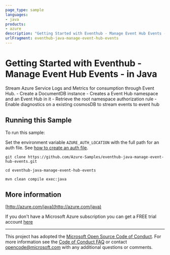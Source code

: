 ```yaml
---
page_type: sample
languages:
- java
products:
- azure
description: "Getting Started with Eventhub - Manage Event Hub Events - in Java"
urlFragment: eventhub-java-manage-event-hub-events
---
```


# Getting Started with Eventhub - Manage Event Hub Events - in Java #


  Stream Azure Service Logs and Metrics for consumption through Event Hub.
    - Create a DocumentDB instance
    - Creates a Event Hub namespace and an Event Hub in it
    - Retrieve the root namespace authorization rule
    - Enable diagnostics on a existing cosmosDB to stream events to event hub
 

## Running this Sample ##

To run this sample:

Set the environment variable `AZURE_AUTH_LOCATION` with the full path for an auth file. See [how to create an auth file](https://github.com/Azure/azure-libraries-for-java/blob/master/AUTH.md).

    git clone https://github.com/Azure-Samples/eventhub-java-manage-event-hub-events.git

    cd eventhub-java-manage-event-hub-events

    mvn clean compile exec:java

## More information ##

[http://azure.com/java](http://azure.com/java)

If you don't have a Microsoft Azure subscription you can get a FREE trial account [here](http://go.microsoft.com/fwlink/?LinkId=330212)

---

This project has adopted the [Microsoft Open Source Code of Conduct](https://opensource.microsoft.com/codeofconduct/). For more information see the [Code of Conduct FAQ](https://opensource.microsoft.com/codeofconduct/faq/) or contact [opencode@microsoft.com](mailto:opencode@microsoft.com) with any additional questions or comments.
